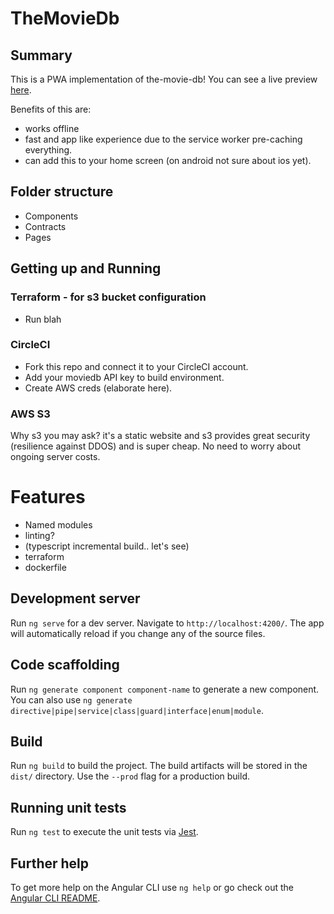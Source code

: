 # TheMovieDb

## Summary

This is a PWA implementation of the-movie-db!
You can see a live preview [here](http://some-future-bucket-link).

Benefits of this are:

- works offline
- fast and app like experience due to the service worker pre-caching everything.
- can add this to your home screen (on android not sure about ios yet).

## Folder structure

- Components
- Contracts
- Pages

## Getting up and Running

### Terraform - for s3 bucket configuration

- Run blah

### CircleCI

- Fork this repo and connect it to your CircleCI account.
- Add your moviedb API key to build environment.
- Create AWS creds (elaborate here).

### AWS S3

Why s3 you may ask? it's a static website and s3 provides great security (resilience against DDOS) and is super cheap.
No need to worry about ongoing server costs.

# Features

- Named modules
- linting?
- (typescript incremental build.. let's see)
- terraform
- dockerfile

## Development server

Run `ng serve` for a dev server. Navigate to `http://localhost:4200/`. The app will automatically reload if you change any of the source files.

## Code scaffolding

Run `ng generate component component-name` to generate a new component. You can also use `ng generate directive|pipe|service|class|guard|interface|enum|module`.

## Build

Run `ng build` to build the project. The build artifacts will be stored in the `dist/` directory. Use the `--prod` flag for a production build.

## Running unit tests

Run `ng test` to execute the unit tests via [Jest](https://jestjs.io/).

## Further help

To get more help on the Angular CLI use `ng help` or go check out the [Angular CLI README](https://github.com/angular/angular-cli/blob/master/README.md).
